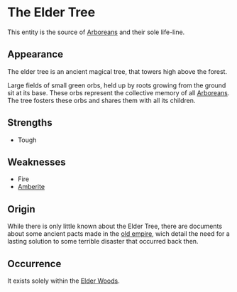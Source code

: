 # The Elder Tree
This entity is the source of [Arboreans](../../species/Arborean/Arborean) and their sole life-line. 

## Appearance
The elder tree is an ancient magical tree, that towers high above the forest. 

Large fields of small green orbs, held up by roots growing from the ground sit at its base. These orbs represent the collective memory of all [Arboreans](../../species/Arborean/Arborean). The tree fosters these orbs and shares them with all its children. 

## Strengths
* Tough

## Weaknesses
* Fire
* [Amberite](../../magic/amberite)

## Origin
While there is only little known about the Elder Tree, there are documents about some ancient pacts made in the [old empire](../../nations/historical/human/old-empire), wich detail the need for a lasting solution to some terrible disaster that occurred back then. 

## Occurrence
It exists solely within the [Elder Woods](../../world/berennia/elder-woods).